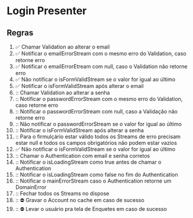 # Login Presenter

## Regras
1. :white_check_mark: Chamar Validation ao alterar o email
2. :white_check_mark: Notificar o emailErrorStream com o mesmo erro do Validation, caso retorne erro
3. :white_check_mark: Notificar o emailErrorEtream com null, caso o Validation não retorne erro
4. :white_check_mark: Não notificar o isFormValidStream se o valor for igual ao último
5. :white_check_mark: Notificar o isFormValidStream após alterar o email
6. :: Chamar Validation ao alterar a senha
7. :: Notificar o passwordErrorStream com o mesmo erro do Validation, caso retorne erro
8. :: Notificar o passwordErrorStream com null, caso a Validação não retorne erro
9. :: Não notificar o passwordErrorStream se o valor for igual ao último
10. :: Notificar o isFormValidStream após alterar a senha
11. :: Para o firmulçário estar válido todos os Streams de erro precisam estar null e todos os campos obrigatórios não podem estar vazios
12. :white_check_mark: Não notificar o isFormValidStream se o valor for igual ao último
13. :: Chamar o Authentication com email e senha corretos
14. :: Notificar o isLoadingStream como true antes de chamar o Authentication
15. :: Notificar o isLoadingStream como false no fim do Authentication
16. :: Notificar o mainErrorStream caso o Authentication retorne um DomainError
17. :: Fechar todos os Streams no dispose
18. :: :no_entry: Gravar o Account no cache em caso de sucesso
19. :: :no_entry: Levar o usuário pra tela de Enquetes em caso de sucesso